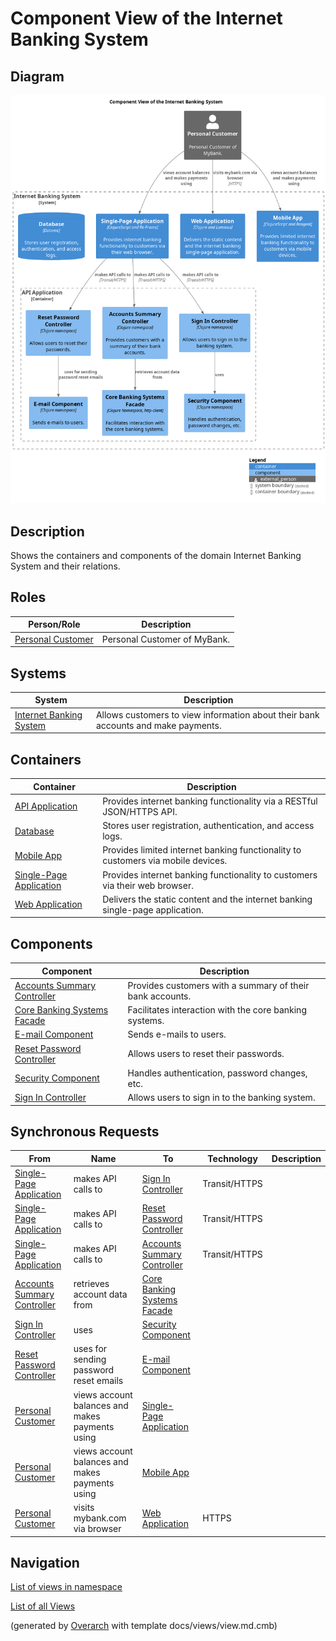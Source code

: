 # Component View of the Internet Banking System

## Diagram
![Component View of the Internet Banking System](../../../mybank/digital-banking/internet-banking-system/component-view.png)

## Description
Shows the containers and components of the domain Internet Banking System and their relations.

## Roles
| Person/Role | Description |
|---|---|
| [Personal Customer](../../../mybank/personal-customer.md)| Personal Customer of MyBank. |

## Systems
| System | Description |
|---|---|
| [Internet Banking System](../../../mybank/digital-banking/internet-banking-system/internet-banking-system.md)| Allows customers to view information about their bank accounts and make payments. |

## Containers
| Container | Description |
|---|---|
| [API Application](../../../mybank/digital-banking/internet-banking-system/api-application.md)| Provides internet banking functionality via a RESTful JSON/HTTPS API. |
| [Database](../../../mybank/digital-banking/internet-banking-system/database.md)| Stores user registration, authentication, and access logs. |
| [Mobile App](../../../mybank/digital-banking/internet-banking-system/mobile-app.md)| Provides limited internet banking functionality to customers via mobile devices. |
| [Single-Page Application](../../../mybank/digital-banking/internet-banking-system/single-page-app.md)| Provides internet banking functionality to customers via their web browser. |
| [Web Application](../../../mybank/digital-banking/internet-banking-system/web-app.md)| Delivers the static content and the internet banking single-page application. |

## Components
| Component | Description |
|---|---|
| [Accounts Summary Controller](../../../mybank/digital-banking/internet-banking-system/accounts-summary-controller.md)| Provides customers with a summary of their bank accounts. |
| [Core Banking Systems Facade](../../../mybank/digital-banking/internet-banking-system/core-banking-systems-facade.md)| Facilitates interaction with the core banking systems. |
| [E-mail Component](../../../mybank/digital-banking/internet-banking-system/email-component.md)| Sends e-mails to users. |
| [Reset Password Controller](../../../mybank/digital-banking/internet-banking-system/reset-password-controller.md)| Allows users to reset their passwords. |
| [Security Component](../../../mybank/digital-banking/internet-banking-system/security-component.md)| Handles authentication, password changes, etc. |
| [Sign In Controller](../../../mybank/digital-banking/internet-banking-system/sign-in-controller.md)| Allows users to sign in to the banking system. |

## Synchronous Requests
| From | Name | To | Technology | Description |
|---|---|---|---|---|
| [Single-Page Application](../../../mybank/digital-banking/internet-banking-system/single-page-app.md) | makes API calls to | [Sign In Controller](../../../mybank/digital-banking/internet-banking-system/sign-in-controller.md) | Transit/HTTPS |  |
| [Single-Page Application](../../../mybank/digital-banking/internet-banking-system/single-page-app.md) | makes API calls to | [Reset Password Controller](../../../mybank/digital-banking/internet-banking-system/reset-password-controller.md) | Transit/HTTPS |  |
| [Single-Page Application](../../../mybank/digital-banking/internet-banking-system/single-page-app.md) | makes API calls to | [Accounts Summary Controller](../../../mybank/digital-banking/internet-banking-system/accounts-summary-controller.md) | Transit/HTTPS |  |
| [Accounts Summary Controller](../../../mybank/digital-banking/internet-banking-system/accounts-summary-controller.md) | retrieves account data from | [Core Banking Systems Facade](../../../mybank/digital-banking/internet-banking-system/core-banking-systems-facade.md) |  |  |
| [Sign In Controller](../../../mybank/digital-banking/internet-banking-system/sign-in-controller.md) | uses | [Security Component](../../../mybank/digital-banking/internet-banking-system/security-component.md) |  |  |
| [Reset Password Controller](../../../mybank/digital-banking/internet-banking-system/reset-password-controller.md) | uses for sending password reset emails | [E-mail Component](../../../mybank/digital-banking/internet-banking-system/email-component.md) |  |  |
| [Personal Customer](../../../mybank/personal-customer.md) | views account balances and makes payments using | [Single-Page Application](../../../mybank/digital-banking/internet-banking-system/single-page-app.md) |  |  |
| [Personal Customer](../../../mybank/personal-customer.md) | views account balances and makes payments using | [Mobile App](../../../mybank/digital-banking/internet-banking-system/mobile-app.md) |  |  |
| [Personal Customer](../../../mybank/personal-customer.md) | visits mybank.com via browser | [Web Application](../../../mybank/digital-banking/internet-banking-system/web-app.md) | HTTPS |  |

## Navigation
[List of views in namespace](./views-in-namespace.md)

[List of all Views](../../../views.md)


(generated by [Overarch](https://github.com/soulspace-org/overarch) with template docs/views/view.md.cmb)

